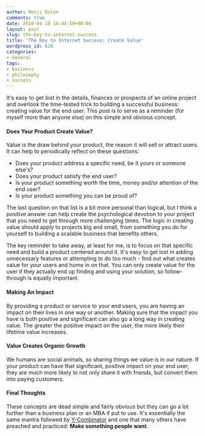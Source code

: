 ```yaml
---
author: Monji Dolon
comments: true
date: 2010-04-18 16:44:59+00:00
layout: post
slug: the-key-to-internet-success
title: 'The Key to Internet Success: Create Value'
wordpress_id: 629
categories:
- General
tags:
- business
- philosophy
- success
---
```


It's easy to get lost in the details, finances or prospects of an online project and overlook the time-tested trick to building a successful business: creating value for the end user.  This post is to serve as a reminder (for myself more than anyone else) on this simple and obvious concept.



#### Does Your Product Create Value?

Value is the draw behind your product, the reason it will sell or attract users.  It can help to periodically reflect on these questions:

  * Does your product address a specific need, be it yours or someone else's?
  * Does your product satisfy the end user?
  * Is your product something worth the time, money and/or attention of the end user?
  * Is your product something you can be proud of?

The last question on that list is a bit more personal than logical, but I think a positive answer can help create the psychological devotion to your project that you need to get through more challenging times.  The logic in creating value should apply to projects big and small, from something you do for yourself to building a scalable business that benefits others.

The key reminder to take away, at least for me, is to focus on that specific need and build a product centered around it.  It's easy to get lost in adding unnecessary features or attempting to do too much - find out what creates value for your users and home in on that.  You can only create value for the user if they actually end up finding and using your solution, so follow-through is equally important.


#### Making An Impact

By providing a product or service to your end users, you are having an impact on their lives in one way or another.  Making sure that the impact you have is both positive and significant can also go a long way in creating value.  The greater the positive impact on the user, the more likely their lifetime value increases.


#### Value Creates Organic Growth

We humans are social animals, so sharing things we value is in our nature.  If your product can have that significant, positive impact on your end user, they are much more likely to not only share it with friends, but convert them into paying customers.


#### Final Thoughts

These concepts are dead simple and fairly obvious but they can go a lot further than a business plan or an MBA if put to use.  It's essentially the same mantra followed by [Y-Combinator](http://www.paulgraham.com/good.html) and one that many others have preached and practiced: **Make something people want**.